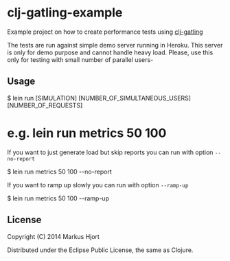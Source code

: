# clj-gatling-example

Example project on how to create performance tests using [clj-gatling](https://github.com/mhjort/clj-gatling)

The tests are run against simple demo server running in Heroku.
This server is only for demo purpose and cannot handle heavy load.
Please, use this only for testing with small number of parallel users-

## Usage

  $ lein run [SIMULATION] [NUMBER_OF_SIMULTANEOUS_USERS] [NUMBER_OF_REQUESTS]

  # e.g. lein run metrics 50 100

  If you want to just generate load but skip reports you can run with option `--no-report`

  $ lein run metrics 50 100 --no-report

  If you want to ramp up slowly you can run with option `--ramp-up`

  $ lein run metrics 50 100 --ramp-up

## License

Copyright (C) 2014 Markus Hjort

Distributed under the Eclipse Public License, the same as Clojure.
